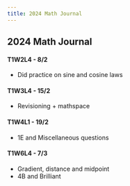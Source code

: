 ```yaml
---
title: 2024 Math Journal
---
```


## 2024 Math Journal
#### T1W2L4 - 8/2
- Did practice on sine and cosine laws

#### T1W3L4 - 15/2
- Revisioning + mathspace

#### T1W4L1 - 19/2
- 1E and Miscellaneous questions

#### T1W6L4 - 7/3
- Gradient, distance and midpoint
- 4B and Brilliant